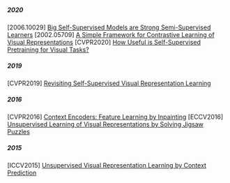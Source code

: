 ##### 2020
[2006.10029] [Big Self-Supervised Models are Strong Semi-Supervised Learners](https://arxiv.org/abs/2006.10029)
[2002.05709] [A Simple Framework for Contrastive Learning of Visual Representations](https://arxiv.org/abs/2002.05709)
[CVPR2020] [How Useful is Self-Supervised Pretraining for Visual Tasks?](https://arxiv.org/abs/2003.14323)

##### 2019
[CVPR2019] [Revisiting Self-Supervised Visual Representation Learning](https://arxiv.org/abs/1901.09005)

##### 2016
[CVPR2016] [Context Encoders: Feature Learning by Inpainting](https://arxiv.org/abs/1604.07379)
[ECCV2016] [Unsupervised Learning of Visual Representations by Solving Jigsaw Puzzles](https://arxiv.org/abs/1603.09246)

##### 2015
[ICCV2015] [Unsupervised Visual Representation Learning by Context Prediction](https://arxiv.org/abs/1505.05192)
